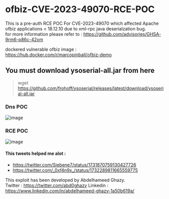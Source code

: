 # ofbiz-CVE-2023-49070-RCE-POC

This is a pre-auth RCE POC For CVE-2023-49070 which affected Apache ofbiz applications < 18.12.10 due to xml-rpc java deserialzation bug. <br>
for more information please refer to : https://github.com/advisories/GHSA-9rm6-p86c-42xm <br>

dockered vulnerable ofbiz image : https://hub.docker.com/r/marcopinball/ofbiz-demo

## You must download ysoserial-all.jar from here <br>
> wget https://github.com/frohoff/ysoserial/releases/latest/download/ysoserial-all.jar

### Dns POC
![image](https://github.com/abdoghazy2015/ofbiz-CVE-2023-49070-RCE-POC/assets/64314534/052bfe16-401b-40cc-be19-17b48fd3b81a)

### RCE POC

![image](https://github.com/abdoghazy2015/ofbiz-CVE-2023-49070-RCE-POC/assets/64314534/c66708ea-4f6a-4c8e-829f-222d74d59962)

#### This tweets helped me alot : 
- https://twitter.com/Siebene7/status/1731870759130427726
- https://twitter.com/_0xf4n9x_/status/1732289811665559775

This exploit has been developed by Abdelhameed Ghazy. <br>
Twitter : https://twitter.com/abd0ghazy
Linkedin : https://www.linkedin.com/in/abdelhameed-ghazy-1a50b619a/
